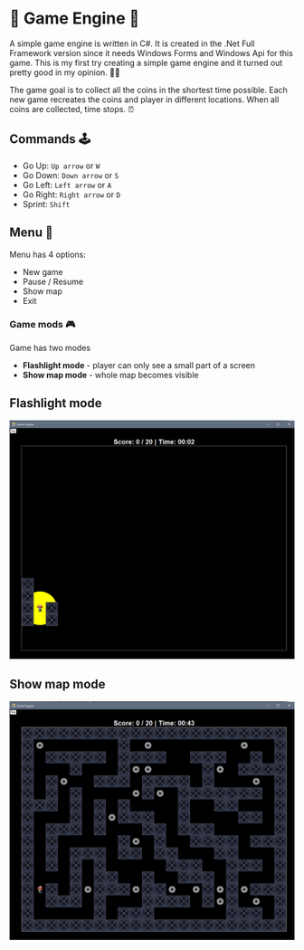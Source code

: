 ﻿# 🎰 Game Engine 🚀

A simple game engine is written in C#. It is created in the .Net Full Framework version since it needs Windows Forms and Windows Api for this game.
This is my first try creating a simple game engine and it turned out pretty good in my opinion. 🚗😀

The game goal is to collect all the coins in the shortest time possible. Each new game recreates the coins and player in different locations. When all coins are collected, time stops. ⏰

## Commands 🕹

- Go Up: `Up arrow` or `W`
- Go Down: `Down arrow` or `S`
- Go Left: `Left arrow` or `A`
- Go Right: `Right arrow` or `D`
- Sprint: `Shift`

## Menu 📝

Menu has 4 options:
- New game
- Pause / Resume
- Show map
- Exit

### Game mods 🎮

Game has two modes
- **Flashlight mode** - player can only see a small part of a screen
- **Show map mode** - whole map becomes visible

## Flashlight mode

![Flashlight mode](./images/game.png)

## Show map mode

![Show map mode](./images/game2.png)